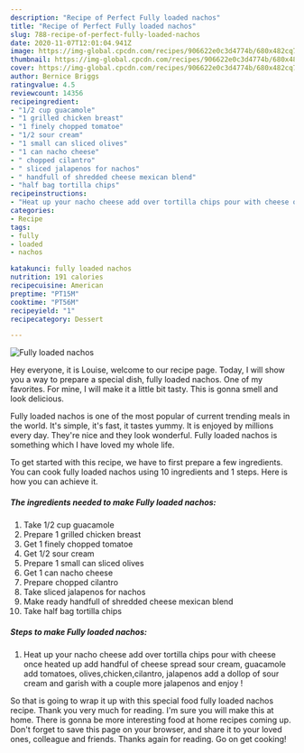 ```yaml
---
description: "Recipe of Perfect Fully loaded nachos"
title: "Recipe of Perfect Fully loaded nachos"
slug: 788-recipe-of-perfect-fully-loaded-nachos
date: 2020-11-07T12:01:04.941Z
image: https://img-global.cpcdn.com/recipes/906622e0c3d4774b/680x482cq70/fully-loaded-nachos-recipe-main-photo.jpg
thumbnail: https://img-global.cpcdn.com/recipes/906622e0c3d4774b/680x482cq70/fully-loaded-nachos-recipe-main-photo.jpg
cover: https://img-global.cpcdn.com/recipes/906622e0c3d4774b/680x482cq70/fully-loaded-nachos-recipe-main-photo.jpg
author: Bernice Briggs
ratingvalue: 4.5
reviewcount: 14356
recipeingredient:
- "1/2 cup guacamole"
- "1 grilled chicken breast"
- "1 finely chopped tomatoe"
- "1/2 sour cream"
- "1 small can sliced olives"
- "1 can nacho cheese"
- " chopped cilantro"
- " sliced jalapenos for nachos"
- " handfull of shredded cheese mexican blend"
- "half bag tortilla chips"
recipeinstructions:
- "Heat up your nacho cheese add over tortilla chips pour with cheese once heated up add handful of cheese spread sour cream, guacamole add tomatoes, olives,chicken,cilantro, jalapenos add a dollop of sour cream and garish with a couple more jalapenos and enjoy !"
categories:
- Recipe
tags:
- fully
- loaded
- nachos

katakunci: fully loaded nachos 
nutrition: 191 calories
recipecuisine: American
preptime: "PT15M"
cooktime: "PT56M"
recipeyield: "1"
recipecategory: Dessert

---
```



![Fully loaded nachos](https://img-global.cpcdn.com/recipes/906622e0c3d4774b/680x482cq70/fully-loaded-nachos-recipe-main-photo.jpg)

Hey everyone, it is Louise, welcome to our recipe page. Today, I will show you a way to prepare a special dish, fully loaded nachos. One of my favorites. For mine, I will make it a little bit tasty. This is gonna smell and look delicious.

Fully loaded nachos is one of the most popular of current trending meals in the world. It's simple, it's fast, it tastes yummy. It is enjoyed by millions every day. They're nice and they look wonderful. Fully loaded nachos is something which I have loved my whole life.




To get started with this recipe, we have to first prepare a few ingredients. You can cook fully loaded nachos using 10 ingredients and 1 steps. Here is how you can achieve it.

<!--inarticleads1-->

##### The ingredients needed to make Fully loaded nachos:

1. Take 1/2 cup guacamole
1. Prepare 1 grilled chicken breast
1. Get 1 finely chopped tomatoe
1. Get 1/2 sour cream
1. Prepare 1 small can sliced olives
1. Get 1 can nacho cheese
1. Prepare  chopped cilantro
1. Take  sliced jalapenos for nachos
1. Make ready  handfull of shredded cheese mexican blend
1. Take half bag tortilla chips




<!--inarticleads2-->

##### Steps to make Fully loaded nachos:

1. Heat up your nacho cheese add over tortilla chips pour with cheese once heated up add handful of cheese spread sour cream, guacamole add tomatoes, olives,chicken,cilantro, jalapenos add a dollop of sour cream and garish with a couple more jalapenos and enjoy !




So that is going to wrap it up with this special food fully loaded nachos recipe. Thank you very much for reading. I'm sure you will make this at home. There is gonna be more interesting food at home recipes coming up. Don't forget to save this page on your browser, and share it to your loved ones, colleague and friends. Thanks again for reading. Go on get cooking!
